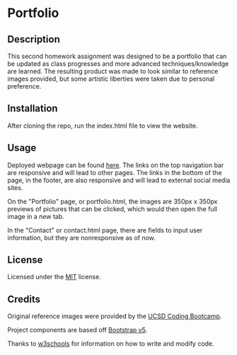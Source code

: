 # Portfolio


## Description

This second homework assignment was designed to be a portfolio that can be updated as class progresses and more advanced techniques/knowledge are learned. The resulting product was made to look similar to reference images provided, but some artistic liberties were taken due to personal preference.


## Installation

After cloning the repo, run the index.html file to view the website.


## Usage

Deployed webpage can be found [here](https://highwolfx.github.io/Portfolio/). The links on the top navigation bar are responsive and will lead to other pages. The links in the bottom of the page, in the footer, are also responsive and will lead to external social media sites.

On the "Portfolio" page, or portfolio.html, the images are 350px x 350px previews of pictures that can be clicked, which would then open the full image in a new tab.

In the "Contact" or contact.html page, there are fields to input user information, but they are nonresponsive as of now.


## License

Licensed under the [MIT](LICENSE.txt) license.


## Credits

Original reference images were provided by the [UCSD Coding Bootcamp](https://bootcamp.extension.ucsd.edu/coding/).

Project components are based off [Bootstrap v5](https://v5.getbootstrap.com/).

Thanks to [w3schools](https://www.w3schools.com/) for information on how to write and modify code.
